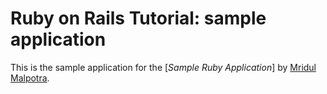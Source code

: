 # Ruby on Rails Tutorial: sample application

This is the sample application for
the [*Sample Ruby Application*]
by [Mridul Malpotra](http://mridul.co/).